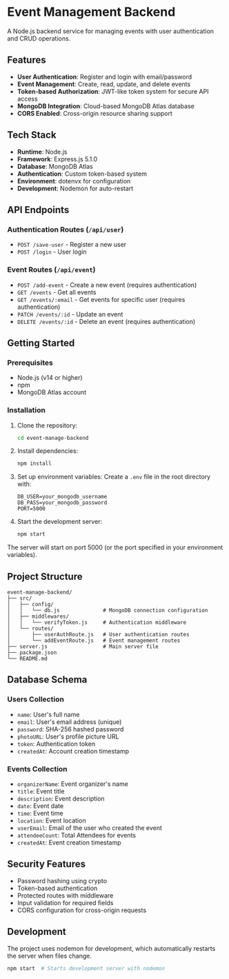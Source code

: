 # Event Management Backend

A Node.js backend service for managing events with user authentication and CRUD operations.

## Features

- **User Authentication**: Register and login with email/password
- **Event Management**: Create, read, update, and delete events
- **Token-based Authorization**: JWT-like token system for secure API access
- **MongoDB Integration**: Cloud-based MongoDB Atlas database
- **CORS Enabled**: Cross-origin resource sharing support

## Tech Stack

- **Runtime**: Node.js
- **Framework**: Express.js 5.1.0
- **Database**: MongoDB Atlas
- **Authentication**: Custom token-based system
- **Environment**: dotenvx for configuration
- **Development**: Nodemon for auto-restart

## API Endpoints

### Authentication Routes (`/api/user`)

- `POST /save-user` - Register a new user
- `POST /login` - User login

### Event Routes (`/api/event`)

- `POST /add-event` - Create a new event (requires authentication)
- `GET /events` - Get all events
- `GET /events/:email` - Get events for specific user (requires authentication)
- `PATCH /events/:id` - Update an event
- `DELETE /events/:id` - Delete an event (requires authentication)

## Getting Started

### Prerequisites

- Node.js (v14 or higher)
- npm
- MongoDB Atlas account

### Installation

1. Clone the repository:

   ```bash
   cd event-manage-backend
   ```

2. Install dependencies:

   ```bash
   npm install
   ```

3. Set up environment variables:
   Create a `.env` file in the root directory with:

   ```
   DB_USER=your_mongodb_username
   DB_PASS=your_mongodb_password
   PORT=5000
   ```

4. Start the development server:
   ```bash
   npm start
   ```

The server will start on port 5000 (or the port specified in your environment variables).

## Project Structure

```
event-manage-backend/
├── src/
│   ├── config/
│   │   └── db.js              # MongoDB connection configuration
│   ├── middlewares/
│   │   └── verifyToken.js     # Authentication middleware
│   └── routes/
│       ├── userAuthRoute.js   # User authentication routes
│       └── addEventRoute.js   # Event management routes
├── server.js                  # Main server file
├── package.json
└── README.md
```

## Database Schema

### Users Collection

- `name`: User's full name
- `email`: User's email address (unique)
- `password`: SHA-256 hashed password
- `photoURL`: User's profile picture URL
- `token`: Authentication token
- `createdAt`: Account creation timestamp

### Events Collection

- `organizerName`: Event organizer's name
- `title`: Event title
- `description`: Event description
- `date`: Event date
- `time`: Event time
- `location`: Event location
- `userEmail`: Email of the user who created the event
- `attendeeCount`: Total Attendees for events
- `createdAt`: Event creation timestamp

## Security Features

- Password hashing using crypto
- Token-based authentication
- Protected routes with middleware
- Input validation for required fields
- CORS configuration for cross-origin requests

## Development

The project uses nodemon for development, which automatically restarts the server when files change.

```bash
npm start  # Starts development server with nodemon
```
